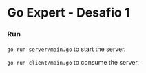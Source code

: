 # Go Expert - Desafio 1

### Run

`go run server/main.go` to start the server.

`go run client/main.go` to consume the server.
